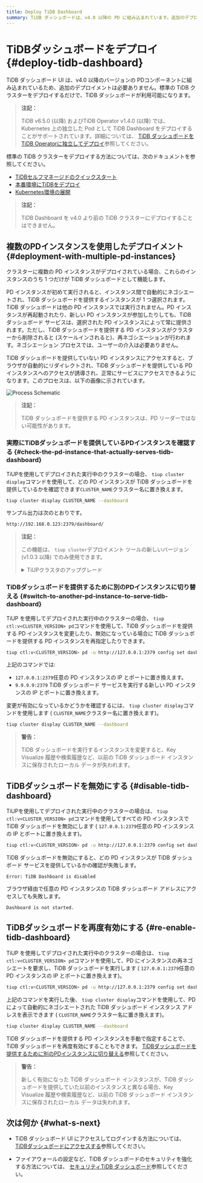 ```yaml
---
title: Deploy TiDB Dashboard
summary: TiDB ダッシュボードは、v4.0 以降の PD に組み込まれています。追加のデプロイメントは必要ありません。Kubernetes に独立してデプロイすることもできます。複数の PD インスタンスがデプロイされている場合、ダッシュボードとして機能するのは 1 つだけです。サービス提供インスタンスを確認するには、tiup cluster displayを使用します。`tiup ctl` を使用してダッシュボードを無効にしたり、再度有効にしたりできます。
---
```


# TiDBダッシュボードをデプロイ {#deploy-tidb-dashboard}

TiDB ダッシュボード UI は、v4.0 以降のバージョンの PDコンポーネントに組み込まれているため、追加のデプロイメントは必要ありません。標準の TiDB クラスターをデプロイするだけで、TiDB ダッシュボードが利用可能になります。

> **注記：**
>
> TiDB v6.5.0 (以降) およびTiDB Operator v1.4.0 (以降) では、Kubernetes 上の独立した Pod として TiDB Dashboard をデプロイすることがサポートされています。詳細については、 [TiDB ダッシュボードをTiDB Operatorに独立してデプロイ](https://docs.pingcap.com/tidb-in-kubernetes/dev/get-started#deploy-tidb-dashboard-independently)参照してください。

標準の TiDB クラスターをデプロイする方法については、次のドキュメントを参照してください。

-   [TiDBセルフマネージドのクイックスタート](/quick-start-with-tidb.md)
-   [本番環境にTiDBをデプロイ](/production-deployment-using-tiup.md)
-   [Kubernetes環境の展開](https://docs.pingcap.com/tidb-in-kubernetes/stable/access-dashboard)

> **注記：**
>
> TiDB Dashboard を v4.0 より前の TiDB クラスターにデプロイすることはできません。

## 複数のPDインスタンスを使用したデプロイメント {#deployment-with-multiple-pd-instances}

クラスターに複数の PD インスタンスがデプロイされている場合、これらのインスタンスのうち 1 つだけが TiDB ダッシュボードとして機能します。

PD インスタンスが初めて実行されると、インスタンス間で自動的にネゴシエートされ、TiDB ダッシュボードを提供するインスタンスが 1 つ選択されます。TiDB ダッシュボードは他の PD インスタンスでは実行されません。PD インスタンスが再起動されたり、新しい PD インスタンスが参加したりしても、TiDB ダッシュボード サービスは、選択された PD インスタンスによって常に提供されます。ただし、TiDB ダッシュボードを提供する PD インスタンスがクラスターから削除されると (スケールインされると)、再ネゴシエーションが行われます。ネゴシエーション プロセスでは、ユーザーの介入は必要ありません。

TiDB ダッシュボードを提供していない PD インスタンスにアクセスすると、ブラウザが自動的にリダイレクトされ、TiDB ダッシュボードを提供している PD インスタンスへのアクセスが誘導され、正常にサービスにアクセスできるようになります。このプロセスは、以下の画像に示されています。

![Process Schematic](https://download.pingcap.com/images/docs/dashboard/dashboard-ops-multiple-pd.png)

> **注記：**
>
> TiDB ダッシュボードを提供する PD インスタンスは、PD リーダーではない可能性があります。

### 実際にTiDBダッシュボードを提供しているPDインスタンスを確認する {#check-the-pd-instance-that-actually-serves-tidb-dashboard}

TiUPを使用してデプロイされた実行中のクラスターの場合、 `tiup cluster display`コマンドを使用して、どの PD インスタンスが TiDB ダッシュボードを提供しているかを確認できます`CLUSTER_NAME`クラスター名に置き換えます。

```bash
tiup cluster display CLUSTER_NAME --dashboard
```

サンプル出力は次のとおりです。

```bash
http://192.168.0.123:2379/dashboard/
```

> **注記：**
>
> この機能は、 `tiup cluster`デプロイメント ツールの新しいバージョン (v1.0.3 以降) でのみ使用できます。
>
> <details><summary>TiUPクラスタのアップグレード</summary>
>
> ```bash
> tiup update --self
> tiup update cluster --force
> ```
>
> </details>

### TiDBダッシュボードを提供するために別のPDインスタンスに切り替える {#switch-to-another-pd-instance-to-serve-tidb-dashboard}

TiUP を使用してデプロイされた実行中のクラスターの場合、 `tiup ctl:v<CLUSTER_VERSION> pd`コマンドを使用して、TiDB ダッシュボードを提供する PD インスタンスを変更したり、無効になっている場合に TiDB ダッシュボードを提供する PD インスタンスを再指定したりできます。

```bash
tiup ctl:v<CLUSTER_VERSION> pd -u http://127.0.0.1:2379 config set dashboard-address http://9.9.9.9:2379
```

上記のコマンドでは:

-   `127.0.0.1:2379`任意の PD インスタンスの IP とポートに置き換えます。
-   `9.9.9.9:2379` TiDB ダッシュボード サービスを実行する新しい PD インスタンスの IP とポートに置き換えます。

変更が有効になっているかどうかを確認するには、 `tiup cluster display`コマンドを使用します ( `CLUSTER_NAME`クラスター名に置き換えます)。

```bash
tiup cluster display CLUSTER_NAME --dashboard
```

> **警告：**
>
> TiDB ダッシュボードを実行するインスタンスを変更すると、Key Visualize 履歴や検索履歴など、以前の TiDB ダッシュボード インスタンスに保存されたローカル データが失われます。

## TiDBダッシュボードを無効にする {#disable-tidb-dashboard}

TiUPを使用してデプロイされた実行中のクラスターの場合は、 `tiup ctl:v<CLUSTER_VERSION> pd`コマンドを使用してすべての PD インスタンスで TiDB ダッシュボードを無効にします ( `127.0.0.1:2379`任意の PD インスタンスの IP とポートに置き換えます)。

```bash
tiup ctl:v<CLUSTER_VERSION> pd -u http://127.0.0.1:2379 config set dashboard-address none
```

TiDB ダッシュボードを無効にすると、どの PD インスタンスが TiDB ダッシュボード サービスを提供しているかの確認が失敗します。

    Error: TiDB Dashboard is disabled

ブラウザ経由で任意の PD インスタンスの TiDB ダッシュボード アドレスにアクセスしても失敗します。

    Dashboard is not started.

## TiDBダッシュボードを再度有効にする {#re-enable-tidb-dashboard}

TiUP を使用してデプロイされた実行中のクラスターの場合は、 `tiup ctl:v<CLUSTER_VERSION> pd`コマンドを使用して、PD にインスタンスの再ネゴシエートを要求し、TiDB ダッシュボードを実行します ( `127.0.0.1:2379`任意の PD インスタンスの IP とポートに置き換えます)。

```bash
tiup ctl:v<CLUSTER_VERSION> pd -u http://127.0.0.1:2379 config set dashboard-address auto
```

上記のコマンドを実行した後、 `tiup cluster display`コマンドを使用して、PD によって自動的にネゴシエートされた TiDB ダッシュボード インスタンス アドレスを表示できます ( `CLUSTER_NAME`クラスター名に置き換えます)。

```bash
tiup cluster display CLUSTER_NAME --dashboard
```

TiDB ダッシュボードを提供する PD インスタンスを手動で指定することで、TiDB ダッシュボードを再度有効にすることもできます。 [TiDBダッシュボードを提供するために別のPDインスタンスに切り替える](#switch-to-another-pd-instance-to-serve-tidb-dashboard)参照してください。

> **警告：**
>
> 新しく有効になった TiDB ダッシュボード インスタンスが、TiDB ダッシュボードを提供していた以前のインスタンスと異なる場合、Key Visualize 履歴や検索履歴など、以前の TiDB ダッシュボード インスタンスに保存されたローカル データは失われます。

## 次は何か {#what-s-next}

-   TiDB ダッシュボード UI にアクセスしてログインする方法については、 [TiDBダッシュボードにアクセスする](/dashboard/dashboard-access.md)参照してください。

-   ファイアウォールの設定など、TiDB ダッシュボードのセキュリティを強化する方法については、 [セキュリティTiDB ダッシュボード](/dashboard/dashboard-ops-security.md)参照してください。

